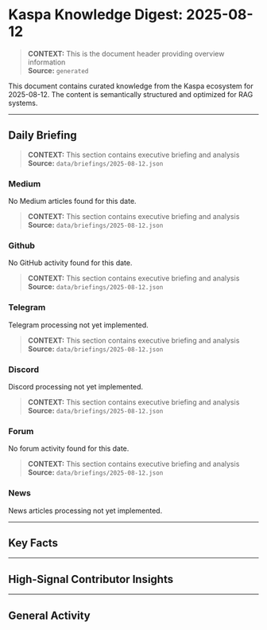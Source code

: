 # Kaspa Knowledge Digest: 2025-08-12

> **CONTEXT:** This is the document header providing overview information  
> **Source:** `generated`

This document contains curated knowledge from the Kaspa ecosystem
for 2025-08-12. The content is semantically structured and optimized
for RAG systems.

---

## Daily Briefing

> **CONTEXT:** This section contains executive briefing and analysis  
> **Source:** `data/briefings/2025-08-12.json`

### Medium

No Medium articles found for this date.

> **CONTEXT:** This section contains executive briefing and analysis  
> **Source:** `data/briefings/2025-08-12.json`

### Github

No GitHub activity found for this date.

> **CONTEXT:** This section contains executive briefing and analysis  
> **Source:** `data/briefings/2025-08-12.json`

### Telegram

Telegram processing not yet implemented.

> **CONTEXT:** This section contains executive briefing and analysis  
> **Source:** `data/briefings/2025-08-12.json`

### Discord

Discord processing not yet implemented.

> **CONTEXT:** This section contains executive briefing and analysis  
> **Source:** `data/briefings/2025-08-12.json`

### Forum

No forum activity found for this date.

> **CONTEXT:** This section contains executive briefing and analysis  
> **Source:** `data/briefings/2025-08-12.json`

### News

News articles processing not yet implemented.

---

## Key Facts



---

## High-Signal Contributor Insights



---

## General Activity

